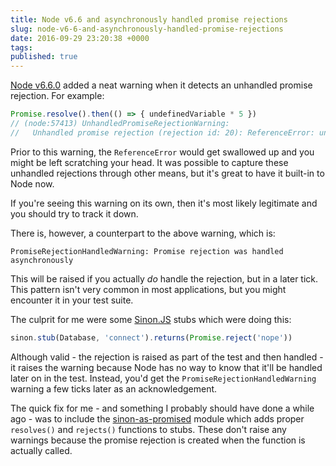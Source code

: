 ```yaml
---
title: Node v6.6 and asynchronously handled promise rejections
slug: node-v6-6-and-asynchronously-handled-promise-rejections
date: 2016-09-29 23:20:38 +0000
tags:
published: true
---
```


[Node v6.6.0](https://nodejs.org/en/blog/release/v6.6.0/) added a neat warning when it detects an unhandled promise rejection. For example:

```javascript
Promise.resolve().then(() => { undefinedVariable * 5 })
// (node:57413) UnhandledPromiseRejectionWarning:
//   Unhandled promise rejection (rejection id: 20): ReferenceError: undefinedVariable is not defined
```

Prior to this warning, the `ReferenceError` would get swallowed up and you might be left scratching your head. It was possible to capture these unhandled rejections through other means, but it's great to have it built-in to Node now.

If you're seeing this warning on its own, then it's most likely legitimate and you should try to track it down.

There is, however, a counterpart to the above warning, which is:

```
PromiseRejectionHandledWarning: Promise rejection was handled asynchronously
```

This will be raised if you actually *do* handle the rejection, but in a later tick. This pattern isn't very common in most applications, but you might encounter it in your test suite.

The culprit for me were some [Sinon.JS](http://sinonjs.org) stubs which were doing this:

```javascript
sinon.stub(Database, 'connect').returns(Promise.reject('nope'))
```

Although valid - the rejection is raised as part of the test and then handled - it raises the warning because Node has no way to know that it'll be handled later on in the test. Instead, you'd get the `PromiseRejectionHandledWarning` warning a few ticks later as an acknowledgement.

The quick fix for me - and something I probably should have done a while ago - was to include the [sinon-as-promised](https://www.npmjs.com/package/sinon-as-promised) module which adds proper `resolves()` and `rejects()` functions to stubs. These don't raise any warnings because the promise rejection is created when the function is actually called.
